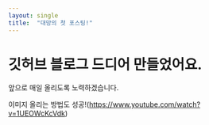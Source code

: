```yaml
---
layout: single
title:  "대망의 첫 포스팅!"
---
```


# 깃허브 블로그 드디어 만들었어요.

앞으로 매일 올리도록 노력하겠습니다.

이미지 올리는 방법도 성공!(https://www.youtube.com/watch?v=1UEOWcKcVdk)
